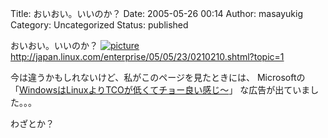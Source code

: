 Title: おいおい。いいのか？
Date: 2005-05-26 00:14
Author: masayukig
Category: Uncategorized
Status: published

おいおい。いいのか？
[![picture](http://lunatic.xrea.jp/mt/archives/linux_windows-thumb.PNG)](http://lunatic.xrea.jp/mt/archives/linux_windows.html)
<http://japan.linux.com/enterprise/05/05/23/0210210.shtml?topic=1>

今は違うかもしれないけど、私がこのページを見たときには、
Microsoftの
「[WindowsはLinuxよりTCOが低くてチョー良い感じ〜](http://www.microsoft.com/japan/windowsserversystem/facts/default.mspx)」
な広告が出ていました。。。

わざとか？
